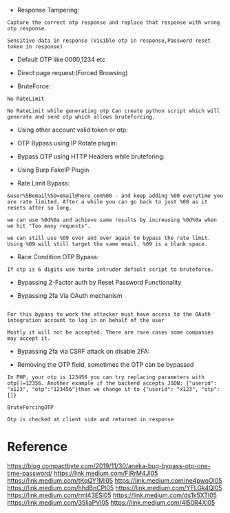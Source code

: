 * Response Tampering:
```
Capture the correct otp response and replace that response with wrong otp response.

Sensitive data in response (Visible otp in response,Password reset token in response)

```
* Default OTP like 0000,1234 etc

* Direct page request:(Forced Browsing)

* BruteForce:
```
No RateLimit

No RateLimit while generating otp Can create python script which will generate and send otp which allows bruteforcing. 

```
* Using other account valid token or otp:


* OTP Bypass using IP Rotate plugin:


* Bypass OTP using HTTP Headers while bruteforing:


* Using Burp FakeIP Plugin

* Rate Limit Bypass:
```
&user%5Bemail%5D=email@here.com%00 - and keep adding %00 everytime you are rate limited. After a while you can go back to just %00 as it resets after so long.

we can use %0d%0a and achieve same results by increasing %0d%0a when we hit "Too many requests".

we can still use %09 over and over again to bypass the rate limit. Using %09 will still target the same email. %09 is a blank space.

```

* Race Condition OTP Bypass:
```
If otp is 6 digits use turbo intruder default script to bruteforce.

```

* Bypassing 2-Factor auth by Reset Password Functionality


* Bypassing 2fa Via OAuth mechanism
```

For this bypass to work the attacker must have access to the OAuth integration account to log in on behalf of the user

Mostly it will not be accepted. There are rare cases some companies may accept it.
```

* Bypassing 2fa via CSRF attack on disable 2FA:


* Removing the OTP field, sometimes the OTP can be bypassed
```
In PHP, your otp is 123456 you can try replacing parameters with otp[]=12356. Another example if the backend accepts JSON: {"userid": "x123", "otp":"123456"}then we change it to {"userid": "x123", "otp":[]}

BruteForcingOTP

Otp is checked at client side and returned in response
```

# Reference

https://blog.compactbyte.com/2019/11/30/aneka-bug-bypass-otp-one-time-password/
https://link.medium.com/FIRrM4Jl05 
https://link.medium.com/tKqQY1Ml05 
https://link.medium.com/ne4pwoOl05 
https://link.medium.com/hhdBnCPl05 
https://link.medium.com/YFLGk4Ql05 
https://link.medium.com/rml43ESl05 
https://link.medium.com/ds1k5XTl05 
https://link.medium.com/35IjaPVl05 
https://link.medium.com/4l50R4Xl05
